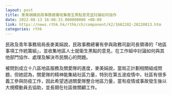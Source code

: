 ```yaml
---
layout: post
title: 麥美娟稱民政事務總署收集衞生黑點意見並討論如何協作
date: 2022-08-13 16:08:33.000000000 +08:00
link: https://news.rthk.hk/rthk/ch/component/k2/1662282-20220813.htm
categories: rthk
---
```


民政及青年事務局局長麥美娟說，民政事務總署有參與政務司副司長領導的「地區事項工作統籌組」，並收集地區人士就衞生黑點的意見，在工作組中討論如何與其他部門協作、處理及解決市民關心的問題。

被問到成立十八區地區服務及關愛隊的進度，麥美娟說，當局正計劃相關組成問題，但她認為，關愛隊的精神能集結社區力量，特別在第五波疫情中，社區有很多義工參與防疫工作，因此希望透過關愛隊整合地區力量，當有疫情或事故發生後以大規模動員去協助，並長期在社區做關顧工作。
